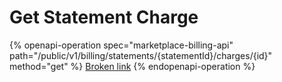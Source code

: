 # Get Statement Charge

{% openapi-operation spec="marketplace-billing-api" path="/public/v1/billing/statements/{statementId}/charges/{id}" method="get" %}
[Broken link](broken-reference)
{% endopenapi-operation %}
